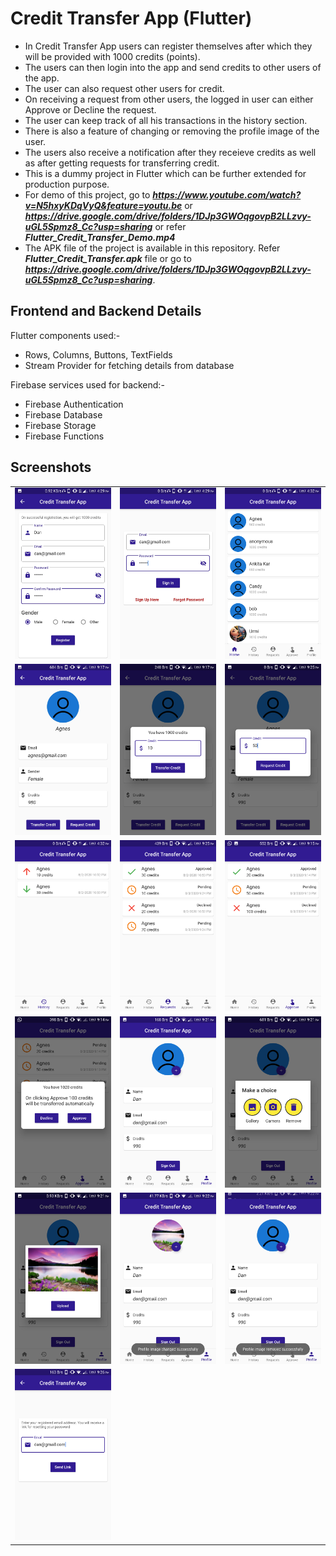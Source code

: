 # Credit Transfer App (Flutter)

- In Credit Transfer App users can register themselves after which they will be provided with 1000 credits (points).
- The users can then login into the app and send credits to other users of the app.
- The user can also request other users for credit.
- On receiving a request from other users, the logged in user can either Approve or Decline the request.
- The user can keep track of all his transactions in the history section.
- There is also a feature of changing or removing the profile image of the user.
- The users also receive a notification after they receieve credits as well as after getting requests for transferring credit.
- This is a dummy project in Flutter which can be further extended for production purpose.
- For demo of this project, go to <b><i>https://www.youtube.com/watch?v=N5hxyKDqVyQ&feature=youtu.be</i></b> or <b><i>https://drive.google.com/drive/folders/1DJp3GWOqgovpB2LLzvy-uGL5Spmz8_Cc?usp=sharing</i></b> or refer <b><i>Flutter_Credit_Transfer_Demo.mp4</i></b>
- The APK file of the project is available in this repository. Refer <b><i>Flutter_Credit_Transfer.apk</i></b> file or go to <b><i>https://drive.google.com/drive/folders/1DJp3GWOqgovpB2LLzvy-uGL5Spmz8_Cc?usp=sharing</i></b>.


## Frontend and Backend Details

Flutter components used:-
- Rows, Columns, Buttons, TextFields
- Stream Provider for fetching details from database

Firebase services used for backend:-
- Firebase Authentication
- Firebase Database
- Firebase Storage
- Firebase Functions

## Screenshots
| | | |
|:-------------------------:|:-------------------------:|:-------------------------:|
|<img src="app_screenshots/1_register.jpeg">|<img src="app_screenshots/2_login.jpeg">|<img src="app_screenshots/3_home.png">|
|<img src="app_screenshots/4_user_details.jpeg">|<img src="app_screenshots/5_transfer_credit.png">|<img src="app_screenshots/6_request_credit.png">|
|<img src="app_screenshots/7_history.png">|<img src="app_screenshots/8_requests.png">|<img src="app_screenshots/9_approve.png">|
|<img src="app_screenshots/10_approve_dialog.png">|<img src="app_screenshots/11_profile.png">|<img src="app_screenshots/12_change_profile_image.png">|
|<img src="app_screenshots/13_upload_profile_image.jpeg">|<img src="app_screenshots/14_changed_profile_image.jpeg">|<img src="app_screenshots/15_removed_profile_image.jpeg">|
|<img src="app_screenshots/16_forgot_password.png">|